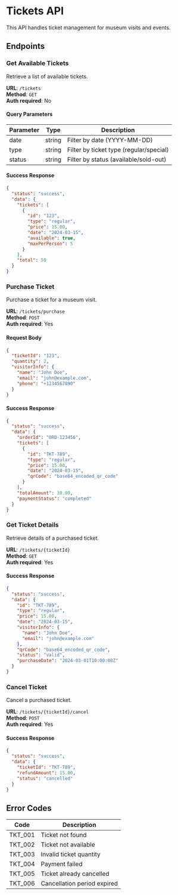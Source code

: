 # Tickets API

This API handles ticket management for museum visits and events.

## Endpoints

### Get Available Tickets

Retrieve a list of available tickets.

**URL**: `/tickets`  
**Method**: `GET`  
**Auth required**: No

#### Query Parameters
| Parameter | Type | Description |
|-----------|------|-------------|
| date | string | Filter by date (YYYY-MM-DD) |
| type | string | Filter by ticket type (regular/special) |
| status | string | Filter by status (available/sold-out) |

#### Success Response
```json
{
  "status": "success",
  "data": {
    "tickets": [
      {
        "id": "123",
        "type": "regular",
        "price": 15.00,
        "date": "2024-03-15",
        "available": true,
        "maxPerPerson": 5
      }
    ],
    "total": 50
  }
}
```

### Purchase Ticket

Purchase a ticket for a museum visit.

**URL**: `/tickets/purchase`  
**Method**: `POST`  
**Auth required**: Yes

#### Request Body
```json
{
  "ticketId": "123",
  "quantity": 2,
  "visitorInfo": {
    "name": "John Doe",
    "email": "john@example.com",
    "phone": "+1234567890"
  }
}
```

#### Success Response
```json
{
  "status": "success",
  "data": {
    "orderId": "ORD-123456",
    "tickets": [
      {
        "id": "TKT-789",
        "type": "regular",
        "price": 15.00,
        "date": "2024-03-15",
        "qrCode": "base64_encoded_qr_code"
      }
    ],
    "totalAmount": 30.00,
    "paymentStatus": "completed"
  }
}
```

### Get Ticket Details

Retrieve details of a purchased ticket.

**URL**: `/tickets/{ticketId}`  
**Method**: `GET`  
**Auth required**: Yes

#### Success Response
```json
{
  "status": "success",
  "data": {
    "id": "TKT-789",
    "type": "regular",
    "price": 15.00,
    "date": "2024-03-15",
    "visitorInfo": {
      "name": "John Doe",
      "email": "john@example.com"
    },
    "qrCode": "base64_encoded_qr_code",
    "status": "valid",
    "purchaseDate": "2024-03-01T10:00:00Z"
  }
}
```

### Cancel Ticket

Cancel a purchased ticket.

**URL**: `/tickets/{ticketId}/cancel`  
**Method**: `POST`  
**Auth required**: Yes

#### Success Response
```json
{
  "status": "success",
  "data": {
    "ticketId": "TKT-789",
    "refundAmount": 15.00,
    "status": "cancelled"
  }
}
```

## Error Codes

| Code | Description |
|------|-------------|
| TKT_001 | Ticket not found |
| TKT_002 | Ticket not available |
| TKT_003 | Invalid ticket quantity |
| TKT_004 | Payment failed |
| TKT_005 | Ticket already cancelled |
| TKT_006 | Cancellation period expired | 